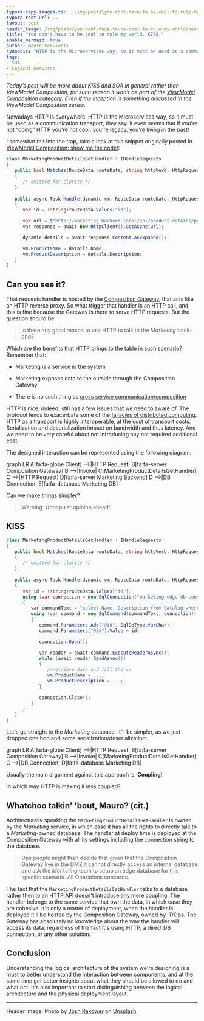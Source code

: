 ```yaml
---
typora-copy-images-to: ..\img\posts\you-dont-have-to-be-cool-to-rule-my-world
typora-root-url: ..
layout: post
header_image: /img/posts/you-dont-have-to-be-cool-to-rule-my-world/header.jpg
title: "You don't have to be cool to rule my world, KISS."
enable_mermaid: true
author: Mauro Servienti
synopsis: "HTTP is the Microservices way, so it must be used as a communication transport, they say. Is HTTP adding any benefit to our systems? Can it be considered harmful in some scenarios? Are there better approaches? Shedding some light on the system logical architecture might be helpful."
tags:
- SOA
- Logical Services
---
```


*Today’s post will be more about KISS and SOA in general rather than ViewModel Composition, for such reason it won’t be part of the [ViewModel Composition category](https://milestone.topics.it/categories/view-model-composition). Even if the inception is something discussed in the ViewModel Composition series.*

Nowadays HTTP is everywhere. HTTP is the Microservices way, so it must be used as a communication transport, they say. It even seems that if you're not "doing" HTTP you're not cool, you're legacy, you're living in the past!

I somewhat felt into the trap, take a look at this snippet originally posted in [ViewModel Composition: show me the code!](/view-model-composition/2019/03/06/viewmodel-composition-show-me-the-code.html):

```csharp
class MarketingProductDetailsGetHandler : IHandleRequests
{
   public bool Matches(RouteData routeData, string httpVerb, HttpRequest request)
   {
      /* omitted for clarity */
   }
   
   public async Task Handle(dynamic vm, RouteData routeData, HttpRequest request)
   {
      var id = (string)routeData.Values["id"];

      var url = $"http://marketing.backend.local/api/product-details/product/{id}";
      var response = await new HttpClient().GetAsync(url);

      dynamic details = await response.Content.AsExpando();

      vm.ProductName = details.Name;
      vm.ProductDescription = details.Description;
   }
}
```

## Can you see it?

That requests handler is hosted by the [Composition Gateway](/view-model-composition/2019/04/03/turn-on-the-motors.html), that acts like an HTTP reverse proxy. So what trigger that handler is an HTTP call, and this is fine because the Gateway is there to serve HTTP requests. But the question should be:

> Is there any good reason to use HTTP to talk to the *Marketing* back-end?

Which are the benefits that HTTP brings to the table in such scenario? Remember that:

* Marketing is a service in the system

* Marketing exposes data to the outside through the Composition Gateway

* There is no such thing as [cross service communication/composition](/view-model-composition/2019/03/13/there-is-no-such-thing-as-cross-services-composition.html)

HTTP is nice, indeed, still has a few issues that we need to aware of. The protocol tends to exacerbate some of the [fallacies of distributed computing](https://particular.net/s/free-ebook-dr-harvey-and-the-8-fallacies-of-distributed-computing). HTTP as a transport is highly interoperable, at the cost of transport costs. Serialization and deserialization impact on bandwidth and thus latency. And we need to be very careful about not introducing any not required additional cost.

The designed interaction can be represented using the following diagram:

<div class="mermaid">
graph LR
   A[fa:fa-globe Client] -->|HTTP Request| B[fa:fa-server Composition Gateway]
   B -->|Invoke| C[MarketingProductDetailsGetHandler]
   C -->|HTTP Request| D[fa:fa-server Marketing Backend]
   D -->|DB Connection| E[fa:fa-database Marketing DB]
</div>

Can we make things simpler?

> Warning: Unpopular opinion ahead!

## KISS

```csharp
class MarketingProductDetailsGetHandler : IHandleRequests
{
   public bool Matches(RouteData routeData, string httpVerb, HttpRequest request)
   {
      /* omitted for clarity */
   }
   
   public async Task Handle(dynamic vm, RouteData routeData, HttpRequest request)
   {
      var id = (string)routeData.Values["id"];
      using (var connection = new SqlConnection("marketing-edge-db-connection-string"))
      {
         var commandText = "select Name, Description from Catalog where Id=@id";
         using (var command = new SqlCommand(commandText, connection))
         {
            command.Parameters.Add("@id", SqlDbType.VarChar);
            command.Parameters["@id"].Value = id;

            connection.Open();

            var reader = await command.ExecuteReaderAsync();
            while (await reader.ReadAsync())
            {
               //retrieve data and fill the vm
               vm.ProductName = ...;
               vm.ProductDescription = ...;
            }

            connection.Close();
         }
      }
   }
}
```

Let's go straight to the *Marketing* database. It'll be simpler, as we just dropped one hop and some  serialization/deserialization:

<div class="mermaid">
graph LR
   A[fa:fa-globe Client] -->|HTTP Request| B[fa:fa-server Composition Gateway]
   B -->|Invoke| C[MarketingProductDetailsGetHandler]
   C -->|DB Connection| D[fa:fa-database Marketing DB]
</div>

Usually the main argument against this approach is: **Coupling**!

In which way HTTP is making it less coupled?

## Whatchoo talkin' 'bout, Mauro? (cit.)

Architecturally speaking the `MarketingProductDetailsGetHandler` is owned by the *Marketing* service, in which case it has all the rights to directly talk to a *Marketing*-owned database. The handler at deploy time is deployed at the Composition Gateway with all its settings including the connection string to the database.

> Ops people might then decide that given that the Composition Gateway live in the DMZ it cannot directly access an internal database and ask the *Marketing* team to setup an edge database for this specific scenario. All Operations concerns.

The fact that the `MarketingProductDetailsGetHandler` talks to a database rather then to an HTTP API doesn't introduce any more coupling. The handler belongs to the same service that own the data, in which case they are cohesive. It's only a matter of deployment, when the handler is deployed it'll be hosted by the Composition Gateway, owned by IT/Ops. The Gateway has absolutely no knowledge about the way the handler will access its data, regardless of the fact it's using HTTP, a direct DB connection, or any other solution.

## Conclusion

Understanding the logical architecture of the system we're designing is a must to better understand the interaction between components, and at the same time get better insights about what they should be allowed to do and what not. It's also important to start distinguishing between the logical architecture and the physical deployment layout.

---

Header image: Photo by [Josh Rakower](https://unsplash.com/photos/zBsXaPEBSeI?utm_source=unsplash&utm_medium=referral&utm_content=creditCopyText) on [Unsplash](https://unsplash.com/search/photos/cool?utm_source=unsplash&utm_medium=referral&utm_content=creditCopyText)